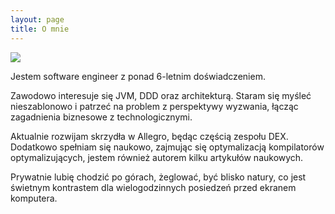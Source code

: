 ```yaml
---
layout: page
title: O mnie
---
```

<img style="right" src="/assets/images/pages/about.jpg">

Jestem software engineer z ponad 6-letnim doświadczeniem.

Zawodowo interesuje się JVM, DDD oraz architekturą. Staram się myśleć nieszablonowo i patrzeć na problem z perspektywy wyzwania, łącząc zagadnienia biznesowe z technologicznymi.

Aktualnie rozwijam skrzydła w Allegro, będąc częścią zespołu DEX. Dodatkowo spełniam się naukowo, zajmując się optymalizacją kompilatorów optymalizujących, jestem również autorem kilku artykułów naukowych.

Prywatnie lubię chodzić po górach, żeglować, być blisko natury, co jest świetnym kontrastem dla wielogodzinnych posiedzeń przed ekranem komputera. 